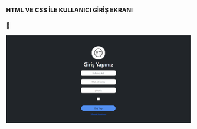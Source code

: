 ### HTML VE CSS İLE KULLANICI GİRİŞ EKRANI


### 👋
<div class="d-flex align-items-center justify-content-center" style="height: 250px;">
<img src="img/login_page.PNG" width='500px'>
</div>